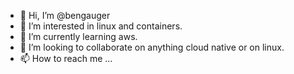 - 👋 Hi, I’m @bengauger
- 👀 I’m interested in linux and containers.
- 🌱 I’m currently learning aws.
- 💞️ I’m looking to collaborate on anything cloud native or on linux.
- 📫 How to reach me ...

<!---
bengauger/bengauger is a ✨ special ✨ repository because its `README.md` (this file) appears on your GitHub profile.
You can click the Preview link to take a look at your changes.
--->
